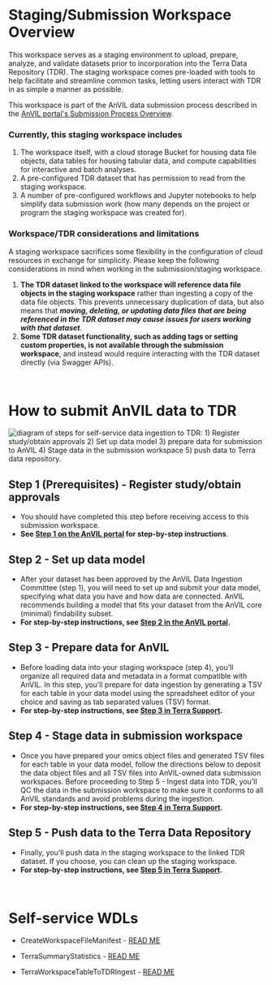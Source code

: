 # Staging/Submission Workspace Overview
This workspace serves as a staging environment to upload, prepare, analyze, and validate datasets prior to incorporation into the Terra Data Repository (TDR). The staging workspace comes pre-loaded with tools to help facilitate and streamline common tasks, letting users interact with TDR in as simple a manner as possible.

This workspace is part of the AnVIL data submission process described in the <a href="https://anvilproject.org/learn/data-submitters/submission-guide/data-submitters-overview" target="blank">AnVIL portal's Submission Process Overview</a>.

### Currently, this staging workspace includes
1.  The workspace itself, with a cloud storage Bucket for housing data file objects, data tables for housing tabular data, and compute capabilities for interactive and batch analyses.
2.  A pre-configured TDR dataset that has permission to read from the staging workspace.
3.  A number of pre-configured workflows and Jupyter notebooks to help simplify data submission work (how many depends on the project or program the staging workspace was created for).

### Workspace/TDR considerations and limitations
A staging workspace sacrifices some flexibility in the configuration of cloud resources in exchange for simplicity. Please keep the following considerations in mind when working in the submission/staging workspace.
1. **The TDR dataset linked to the workspace will reference data file objects in the staging workspace** rather than ingesting a copy of the data file objects. This prevents unnecessary duplication of data, but also means that __*moving, deleting, or updating data files that are being referenced in the TDR dataset may cause issues for users working with that dataset*__.
2. **Some TDR dataset functionality, such as adding tags or setting custom properties, is not available through the submission workspace**, and instead would require interacting with the TDR dataset directly (via Swagger APIs).

<br>

# How to submit AnVIL data to TDR

<img src="https://storage.googleapis.com/terra-featured-workspaces/TDR/TDR-SSI_diagram-of-steps.png" alt="diagram of steps for self-service data ingestion to TDR: 1) Register study/obtain approvals 2) Set up data model 3) prepare data for submission to AnVIL 4) Stage data in the submission workspace 5) push data to Terra data repository.">

<br>

## Step 1 (Prerequisites) - Register study/obtain approvals
- You should have completed this step before receiving access to this submission workspace.
- **See <a href="https://anvilproject.org/learn/data-submitters/submission-guide/data-approval-process" target="blank">Step 1 on the AnVIL portal</a> for step-by-step instructions**.

## Step 2 - Set up data model
- After your dataset has been approved by the AnVIL Data Ingestion Committee (step 1), you will need to set up and submit your data model, specifying what data you have and how data are connected. AnVIL recommends building a model that fits your dataset from the AnVIL core (minimal) findability subset.
- **For step-by-step instructions, see <a href="https://anvilproject.org/learn/data-submitters/submission-guide/set-up-a-data-model" target="blank">Step 2 in the AnVIL portal</a>.**

## Step 3 - Prepare data for AnVIL
- Before loading data into your staging workspace (step 4), you’ll organize all required data and metadata in a format compatible with AnVIL. In this step, you'll prepare for data ingestion by generating a TSV for each table in your data model using the spreadsheet editor of your choice and saving as tab separated values (TSV) format.
- **For step-by-step instructions, see <a href="https://support.terra.bio/hc/en-us/articles/28500021527451-Step-3-Prepare-data-for-submission-to-AnVIL" target="blank">Step 3 in Terra Support</a>.**

## Step 4 - Stage data in submission workspace
- Once you have prepared your omics object files and generated TSV files for each table in your data model, follow the directions below to deposit the data object files and all TSV files into AnVIL-owned data submission workspaces. Before proceeding to Step 5 - Ingest data into TDR, you'll QC the data in the submission workspace to make sure it conforms to all AnVIL standards and avoid problems during the ingestion.
- **For step-by-step instructions, see <a href="https://support.terra.bio/hc/en-us/articles/25290333623835-Step-4-Stage-data-in-submission-workspace" target="blank">Step 4 in Terra Support</a>.**

## Step 5 - Push data to the Terra Data Repository
- Finally, you'll push data in the staging workspace to the linked TDR dataset. If you choose, you can clean up the staging workspace.
- **For step-by-step instructions, see <a href="https://support.terra.bio/hc/en-us/articles/36671511533467-Step-5-Ingest-data-to-TDR" target="blank">Step 5 in Terra Support</a>.**

<br>

# Self-service WDLs
- CreateWorkspaceFileManifest - <a href="https://dockstore.org/workflows/github.com/broadinstitute/ops-terra-utils/CreateWorkspaceFileManifest" target="blank">READ ME</a>
- TerraSummaryStatistics - <a href="https://dockstore.org/workflows/github.com/broadinstitute/ops-terra-utils/TerraSummaryStatistics" target="blank">READ ME</a>

- TerraWorkspaceTableToTDRIngest - <a href="https://dockstore.org/workflows/github.com/broadinstitute/ops-terra-utils/TerraWorkspaceTableToTDRIngest" target="blank">READ ME</a>
